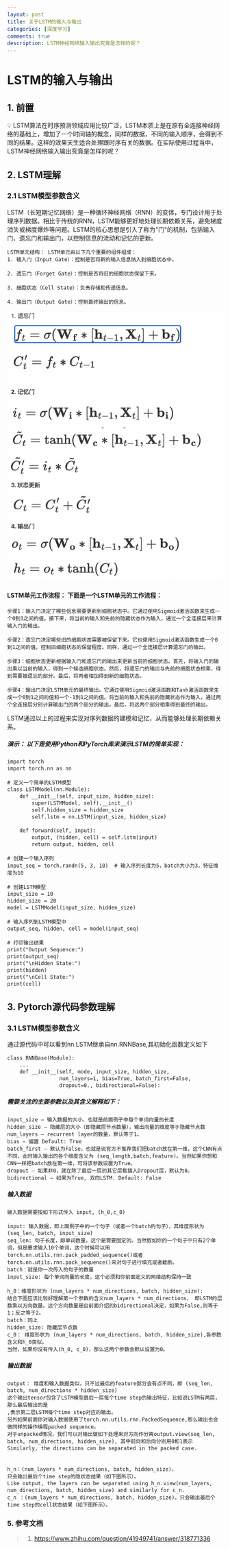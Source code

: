 ```yaml
---
layout: post
title: 关于LSTM的输入与输出
categories: [深度学习]
comments: true
description: LSTM神经网络输入输出究竟是怎样的呢？
---
```


# LSTM的输入与输出
## 1. 前置
💡 LSTM算法在时序预测领域应用比较广泛，LSTM本质上是在原有全连接神经网络的基础上，增加了一个时间轴的概念，同样的数据，不同的输入顺序，会得到不同的结果。这样的效果天生适合处理跟时序有关的数据。在实际使用过程当中，LSTM神经网络输入输出究竟是怎样的呢？


## 2. LSTM理解
### 2.1 LSTM模型参数含义
LSTM（长短期记忆网络）是一种循环神经网络（RNN）的变体，专门设计用于处理序列数据。相比于传统的RNN，LSTM能够更好地处理长期依赖关系，避免梯度消失或梯度爆炸等问题。LSTM的核心思想是引入了称为"门"的机制，包括输入门、遗忘门和输出门，以控制信息的流动和记忆的更新。
```
LSTM单元结构： LSTM单元由以下几个重要的组件组成：
1. 输入门（Input Gate）：控制是否将新的输入信息纳入到细胞状态中。

2. 遗忘门（Forget Gate）：控制是否将旧的细胞状态保留下来。

3. 细胞状态（Cell State）：负责存储和传递信息。

4. 输出门（Output Gate）：控制最终输出的信息。
```

![avatar](../images/2022/lstm-alg.png)

#### LSTM单元工作流程： 下面是一个LSTM单元的工作流程：
```
步骤1：输入门决定了哪些信息需要更新到细胞状态中。它通过使用Sigmoid激活函数来生成一个0到1之间的值。接下来，将当前的输入和先前的隐藏状态作为输入，通过一个全连接层来计算输入门的输出。

步骤2：遗忘门决定哪些旧的细胞状态需要被保留下来。它也使用Sigmoid激活函数生成一个0到1之间的值，控制旧细胞状态的保留程度。同样，通过一个全连接层计算遗忘门的输出。

步骤3：细胞状态更新根据输入门和遗忘门的输出来更新当前的细胞状态。首先，将输入门的输出乘以当前的输入，得到一个候选细胞状态。然后，将遗忘门的输出与先前的细胞状态相乘，得到需要被遗忘的部分。最后，将两者相加得到新的细胞状态。

步骤4：输出门决定LSTM单元的最终输出。它通过使用Sigmoid激活函数和Tanh激活函数来生成一个0到1之间的值和一个-1到1之间的值。将当前的输入和先前的隐藏状态作为输入，通过两个全连接层分别计算输出门的两个部分的输出。最后，将这两个部分相乘得到最终的输出。
```

LSTM通过以上的过程来实现对序列数据的建模和记忆，从而能够处理长期依赖关系。

##### 演示： 以下是使用Python和PyTorch库来演示LSTM的简单实现：
```
import torch
import torch.nn as nn

# 定义一个简单的LSTM模型
class LSTMModel(nn.Module):
    def __init__(self, input_size, hidden_size):
        super(LSTMModel, self).__init__()
        self.hidden_size = hidden_size
        self.lstm = nn.LSTM(input_size, hidden_size)
        
    def forward(self, input):
        output, (hidden, cell) = self.lstm(input)
        return output, hidden, cell

# 创建一个输入序列
input_seq = torch.randn(5, 3, 10)  # 输入序列长度为5，batch大小为3，特征维度为10

# 创建LSTM模型
input_size = 10
hidden_size = 20
model = LSTMModel(input_size, hidden_size)

# 输入序列到LSTM模型中
output_seq, hidden, cell = model(input_seq)

# 打印输出结果
print("Output Sequence:")
print(output_seq)
print("\nHidden State:")
print(hidden)
print("\nCell State:")
print(cell)
```

## 3. Pytorch源代码参数理解
### 3.1 LSTM模型参数含义
通过源代码中可以看到nn.LSTM继承自nn.RNNBase,其初始化函数定义如下
```
class RNNBase(Module):
	...
    def __init__(self, mode, input_size, hidden_size,
                 num_layers=1, bias=True, batch_first=False,
                 dropout=0., bidirectional=False):
```
##### 需要关注的主要参数以及其含义解释如下：
```
input_size – 输入数据的大小，也就是前面例子中每个单词向量的长度
hidden_size – 隐藏层的大小（即隐藏层节点数量），输出向量的维度等于隐藏节点数
num_layers – recurrent layer的数量，默认等于1。
bias – 偏置 Default: True
batch_first – 默认为False，也就是说官方不推荐我们把batch放在第一维，这个CNN有点不同，此时输入输出的各个维度含义为 (seq_length,batch,feature)。当然如果你想和CNN一样把batch放在第一维，可将该参数设置为True。
dropout – 如果非0，就在除了最后一层的其它层都插入Dropout层，默认为0。
bidirectional – 如果为True, 双向LSTM. Default: False

```


##### 输入数据
```
输入数据需要按如下形式传入 input, (h_0,c_0)

input: 输入数据，即上面例子中的一个句子（或者一个batch的句子），其维度形状为 (seq_len, batch, input_size)
seq_len: 句子长度，即单词数量，这个是需要固定的。当然假如你的一个句子中只有2个单词，但是要求输入10个单词，这个时候可以用torch.nn.utils.rnn.pack_padded_sequence()或者torch.nn.utils.rnn.pack_sequence()来对句子进行填充或者截断。
batch：就是你一次传入的句子的数量
input_size: 每个单词向量的长度，这个必须和你前面定义的网络结构保持一致

h_0：维度形状为 (num_layers * num_directions, batch, hidden_size):
结合下图应该比较好理解第一个参数的含义num_layers * num_directions， 即LSTM的层数乘以方向数量。这个方向数量是由前面介绍的bidirectional决定，如果为False,则等于1；反之等于2。
batch：同上
hidden_size: 隐藏层节点数
c_0： 维度形状为 (num_layers * num_directions, batch, hidden_size),各参数含义和h_0类似。
当然，如果你没有传入(h_0, c_0)，那么这两个参数会默认设置为0。

```


##### 输出数据
```
output： 维度和输入数据类似，只不过最后的feature部分会有点不同，即 (seq_len, batch, num_directions * hidden_size)
这个输出tensor包含了LSTM模型最后一层每个time step的输出特征，比如说LSTM有两层，那么最后输出的是
,表示第二层LSTM每个time step对应的输出。
另外如果前面你对输入数据使用了torch.nn.utils.rnn.PackedSequence,那么输出也会做同样的操作编程packed sequence。
对于unpacked情况，我们可以对输出做如下处理来对方向作分离output.view(seq_len, batch, num_directions, hidden_size), 其中前向和后向分别用0和1表示Similarly, the directions can be separated in the packed case.


h_n：(num_layers * num_directions, batch, hidden_size)，
只会输出最后个time step的隐状态结果（如下图所示）。
Like output, the layers can be separated using h_n.view(num_layers, num_directions, batch, hidden_size) and similarly for c_n.
c_n ：(num_layers * num_directions, batch, hidden_size)，只会输出最后个time step的cell状态结果（如下图所示）。
```

### 5. 参考文档
> 1. https://www.zhihu.com/question/41949741/answer/318771336